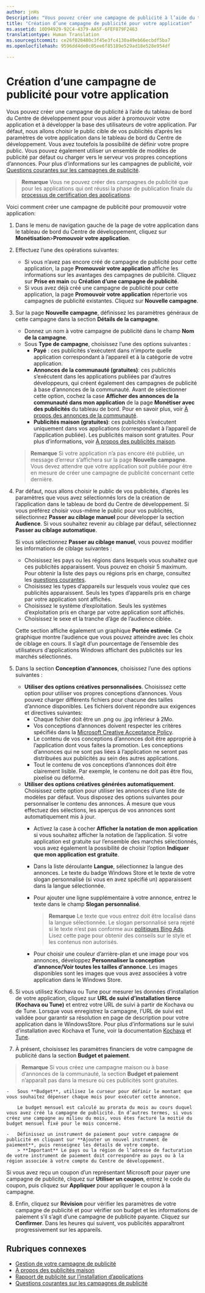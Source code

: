 ```yaml
---
author: jnHs
Description: "Vous pouvez créer une campagne de publicité à l’aide du tableau de bord du Centre de développement pour vous aider à promouvoir votre application et à développer la base des utilisateurs de votre application."
title: "Création d’une campagne de publicité pour votre application"
ms.assetid: 10D94929-92C4-4379-AA5F-6FEF879F2463
translationtype: Human Translation
ms.sourcegitcommit: ce26f020480c3f45e3fc4130a49eb66ecbdf5ba7
ms.openlocfilehash: 9596dd4de0c05ee6f85189e529ad18e528e954df

---
```


# Création d’une campagne de publicité pour votre application


Vous pouvez créer une campagne de publicité à l’aide du tableau de bord du Centre de développement pour vous aider à promouvoir votre application et à développer la base des utilisateurs de votre application. Par défaut, nous allons choisir le public cible de vos publicités d’après les paramètres de votre application dans le tableau de bord du Centre de développement. Vous avez toutefois la possibilité de définir votre propre public. Vous pouvez également utiliser un ensemble de modèles de publicité par défaut ou charger vers le serveur vos propres conceptions d’annonces. Pour plus d’informations sur les campagnes de publicité, voir [Questions courantes sur les campagnes de publicité](common-questions.md).

> **Remarque** Vous ne pouvez créer des campagnes de publicité que pour les applications qui ont réussi la phase de publication finale du [processus de certification des applications](the-app-certification-process.md).

Voici comment créer une campagne de publicité pour promouvoir votre application:

1.  Dans le menu de navigation gauche de la page de votre application dans le tableau de bord du Centre de développement, cliquez sur **Monétisation**&gt;**Promouvoir votre application**.
2.  Effectuez l’une des opérations suivantes:

    -   Si vous n’avez pas encore créé de campagne de publicité pour cette application, la page **Promouvoir votre application** affiche les informations sur les avantages des campagnes de publicité. Cliquez sur **Prise en main** ou **Création d’une campagne de publicité**.
    -   Si vous avez déjà créé une campagne de publicité pour cette application, la page **Promouvoir votre application** répertorie vos campagnes de publicité existantes. Cliquez sur **Nouvelle campagne**.

3.  Sur la page **Nouvelle campagne**, définissez les paramètres généraux de cette campagne dans la section **Détails de la campagne**.
    -   Donnez un nom à votre campagne de publicité dans le champ **Nom de la campagne**.
    -   Sous **Type de campagne**, choisissez l’une des options suivantes :
        -   **Payé** : ces publicités s’exécutent dans n’importe quelle application correspondant à l’appareil et à la catégorie de votre application.
        -   **Annonces de la communauté (gratuites)**: ces publicités s’exécutent dans les applications publiées par d’autres développeurs, qui créent également des campagnes de publicité à base d’annonces de la communauté. Avant de sélectionner cette option, cochez la case **Afficher des annonces de la communauté dans mon application** de la page **Monétiser avec des publicités** du tableau de bord. Pour en savoir plus, voir [À propos des annonces de la communauté](about-community-ads.md).
        -   **Publicités maison (gratuites)**: ces publicités s’exécutent uniquement dans vos applications (correspondant à l’appareil de l’application publiée). Les publicités maison sont gratuites. Pour plus d’informations, voir [À propos des publicités maison](about-house-ads.md).

    > **Remarque** Si votre application n’a pas encore été publiée, un message d’erreur s’affichera sur la page **Nouvelle campagne**. Vous devez attendre que votre application soit publiée pour être en mesure de créer une campagne de publicité concernant cette dernière.

4.  Par défaut, nous allons choisir le public de vos publicités, d’après les paramètres que vous avez sélectionnés lors de la création de l’application dans le tableau de bord du Centre de développement. Si vous préférez choisir vous-même le public pour vos publicités, sélectionnez **Passer au ciblage manuel** pour développer la section **Audience**. Si vous souhaitez revenir au ciblage par défaut, sélectionnez **Passer au ciblage automatique**.

    Si vous sélectionnez **Passer au ciblage manuel**, vous pouvez modifier les informations de ciblage suivantes :

    -   Choisissez les pays ou les régions dans lesquels vous souhaitez que ces publicités apparaissent. Vous pouvez en choisir 5 maximum. Pour obtenir la liste des pays ou régions pris en charge, consultez les [questions courantes](common-questions.md).
    -   Choisissez les types d’appareils sur lesquels vous voulez que ces publicités apparaissent. Seuls les types d’appareils pris en charge par votre application sont affichés.
    -   Choisissez le système d’exploitation. Seuls les systèmes d’exploitation pris en charge par votre application sont affichés.
    -   Choisissez le sexe et la tranche d’âge de l’audience ciblée.

    Cette section affiche également un graphique **Portée estimée**. Ce graphique montre l’audience que vous pouvez atteindre avec les choix de ciblage en cours. Il s’agit d’un pourcentage de l’ensemble des utilisateurs d’applications Windows affichant des publicités sur les marchés sélectionnés.

5.  Dans la section **Conception d’annonces**, choisissez l’une des options suivantes :
    -   **Utiliser des options créatives personnalisées**. Choisissez cette option pour utiliser vos propres conceptions d’annonces. Vous pouvez charger différents fichiers pour chacune des tailles d’annonce disponibles. Les fichiers doivent répondre aux exigences et directives suivantes:
        -   Chaque fichier doit être un .png ou .jpg inférieur à 2Mo.
        -   Vos conceptions d’annonces doivent respecter les critères spécifiés dans la [Microsoft Creative Acceptance Policy](http://go.microsoft.com/fwlink?LinkId=532595).
        -   Le contenu de vos conceptions d’annonces doit être approprié à l’application dont vous faites la promotion. Les conceptions d’annonces qui ne sont pas liées à l’application ne seront pas distribuées aux publicités au sein des autres applications.
        -   Tout le contenu de vos conceptions d’annonces doit être clairement lisible. Par exemple, le contenu ne doit pas être flou, pixelisé ou déformé.
    -   **Utiliser des options créatives générées automatiquement**. Choisissez cette option pour utiliser les annonces d’une liste de modèles par défaut. Vous disposez des options suivantes pour personnaliser le contenu des annonces. À mesure que vous effectuez des sélections, les aperçus de vos annonces sont automatiquement mis à jour.
        -   Activez la case à cocher **Afficher la notation de mon application** si vous souhaitez afficher la notation de l’application. Si votre application est gratuite sur l’ensemble des marchés sélectionnés, vous avez également la possibilité de choisir l’option **Indiquer que mon application est gratuite**.
        -   Dans la liste déroulante **Langue**, sélectionnez la langue des annonces. Le texte du badge Windows Store et le texte de votre slogan personnalisé (si vous en avez spécifié un) apparaissent dans la langue sélectionnée.
        -   Pour ajouter une ligne supplémentaire à votre annonce, entrez le texte dans le champ **Slogan personnalisé**.
            > **Remarque** Le texte que vous entrez doit être localisé dans la langue sélectionnée. Le slogan personnalisé sera rejeté si le texte n’est pas conforme aux [politiques Bing Ads](http://go.microsoft.com/fwlink?LinkId=398341). Lisez cette page pour obtenir des conseils sur le style et les contenus non autorisés.

        -   Pour choisir une couleur d’arrière-plan et une image pour vos annonces, développez **Personnaliser la conception d’annonce/Voir toutes les tailles d’annonce**. Les images disponibles sont les images que vous avez associées à votre application dans le Windows Store.

6. Si vous utilisez Kochava ou Tune pour mesurer les données d’installation de votre application, cliquez sur **URL de suivi d’installation tierce (Kochava ou Tune)** et entrez votre URL de suivi à partir de Kochava ou de Tune. Lorsque vous enregistrez la campagne, l’URL de suivi est validée pour garantir sa résolution en page de description pour votre application dans le WindowsStore. Pour plus d’informations sur le suivi d’installation avec Kochava et Tune, voir la documentation [Kochava](http://support.kochava.com/) et [Tune](https://help.tune.com/).

7.  À présent, choisissez les paramètres financiers de votre campagne de publicité dans la section **Budget et paiement**.
   > **Remarque** Si vous créez une campagne maison ou à base d’annonces de la communauté, la section **Budget et paiement** n’apparaît pas dans la mesure où ces publicités sont gratuites.

    -   Sous **Budget**, utilisez le curseur pour définir le montant que vous souhaitez dépenser chaque mois pour exécuter cette annonce.

        Le budget mensuel est calculé au prorata du mois au cours duquel vous avez créé la campagne de publicité. En d’autres termes, si vous créez une campagne au milieu du mois, vous êtes facturé la moitié du budget mensuel fixé pour le mois concerné.

    -   Définissez un instrument de paiement pour votre campagne de publicité en cliquant sur **Ajouter un nouvel instrument de paiement**, puis renseignez les détails de votre compte.
        > **Important** Le pays ou la région de l’adresse de facturation de votre instrument de paiement doit correspondre au pays ou à la région associée à votre compte du Centre de développement.
Si vous avez reçu un coupon d’un représentant Microsoft pour payer une campagne de publicité, cliquez sur **Utiliser un coupon**, entrez le code du coupon, puis cliquez sur **Appliquer** pour appliquer le coupon à la campagne.

8.  Enfin, cliquez sur **Révision** pour vérifier les paramètres de votre campagne de publicité et pour vérifier son budget et les informations de paiement s’il s’agit d’une campagne de publicité payante. Cliquez sur **Confirmer**. Dans les heures qui suivent, vos publicités apparaîtront progressivement sur les appareils.

## Rubriques connexes

* [Gestion de votre campagne de publicité](managing-your-ad-campaign.md)
* [À propos des publicités maison](about-house-ads.md)
* [Rapport de publicité sur l’installation d’applications](app-install-ads-reports.md)
* [Questions courantes sur les campagnes de publicité](common-questions.md)
 

 



<!--HONumber=Jun16_HO5-->


